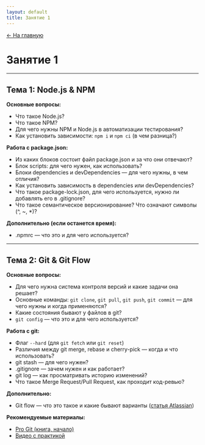 ```yaml
---
layout: default
title: Занятие 1
---
```


<link rel="stylesheet" href="{{ site.baseurl }}/assets/css/custom.css">

<a href="{{ site.baseurl }}" class="main-link-home">&#8592; На главную</a>

# Занятие 1

---

## Тема 1: Node.js & NPM

**Основные вопросы:**
- Что такое Node.js?
- Что такое NPM?
- Для чего нужны NPM и Node.js в автоматизации тестирования?
- Как установить зависимости: `npm i` и `npm ci` (в чем разница?)

**Работа с package.json:**
- Из каких блоков состоит файл package.json и за что они отвечают?
- Блок scripts: для чего нужен, как использовать?
- Блоки dependencies и devDependencies — для чего нужны, в чем отличия?
- Как установить зависимость в dependencies или devDependencies?
- Что такое package-lock.json, для чего используется, нужно ли добавлять его в .gitignore?
- Что такое семантическое версионирование? Что означают символы (^, ~, *)?

**Дополнительно (если останется время):**
- .npmrc — что это и для чего используется?

---

## Тема 2: Git & Git Flow

**Основные вопросы:**
- Для чего нужна система контроля версий и какие задачи она решает?
- Основные команды: `git clone`, `git pull`, `git push`, `git commit` — для чего нужны и когда применяются?
- Какие состояния бывают у файлов в git?
- `git config` — что это и для чего используется?

**Работа с git:**
- Флаг `--hard` (для `git fetch` или `git reset`)
- Различия между git merge, rebase и cherry-pick — когда и что использовать?
- git stash — для чего нужен?
- .gitignore — зачем нужен и как работает?
- git log — как просматривать историю изменений?
- Что такое Merge Request/Pull Request, как проходит код-ревью?

**Дополнительно:**
- Git flow — что это такое и какие бывают варианты ([статья Atlassian](https://www.atlassian.com/ru/git/tutorials/comparing-workflows))

**Рекомендуемые материалы:**
- [Pro Git (книга, начало)](https://git-scm.com/book/ru/v2)
- [Видео с практикой](https://www.youtube.com/watch?v=zZBiln_2FhM) 